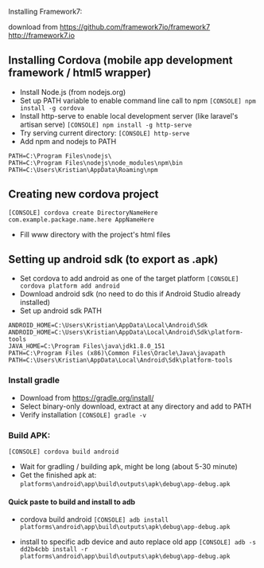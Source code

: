 Installing Framework7:

download from
https://github.com/framework7io/framework7
http://framework7.io

## Installing Cordova (mobile app development framework / html5 wrapper)
- Install Node.js (from nodejs.org)
- Set up PATH variable to enable command line call to npm
```[CONSOLE] npm install -g cordova```
- Install http-serve to enable local development server (like laravel's artisan serve)
```[CONSOLE] npm install -g http-serve```
- Try serving current directory:
```[CONSOLE] http-serve```
- Add npm and nodejs to PATH
```
PATH=C:\Program Files\nodejs\
PATH=C:\Program Files\nodejs\node_modules\npm\bin
PATH=C:\Users\Kristian\AppData\Roaming\npm
```

## Creating new cordova project
```[CONSOLE] cordova create DirectoryNameHere com.example.package.name.here AppNameHere```
- Fill www directory with the project's html files

## Setting up android sdk (to export as .apk)
- Set cordova to add android as one of the target platform
```[CONSOLE] cordova platform add android```
- Download android sdk (no need to do this if Android Studio already installed)
- Set up android sdk PATH
```
ANDROID_HOME=C:\Users\Kristian\AppData\Local\Android\Sdk
ANDROID_HOME=C:\Users\Kristian\AppData\Local\Android\Sdk\platform-tools
JAVA_HOME=C:\Program Files\java\jdk1.8.0_151
PATH=C:\Program Files (x86)\Common Files\Oracle\Java\javapath
PATH=C:\Users\Kristian\AppData\Local\Android\Sdk\platform-tools
```

### Install gradle
- Download from https://gradle.org/install/
- Select binary-only download, extract at any directory and add to PATH
- Verify installation
```[CONSOLE] gradle -v```

### Build APK:
```[CONSOLE] cordova build android```
- Wait for gradling / building apk, might be long (about 5-30 minute)
- Get the finished apk at: ```platforms\android\app\build\outputs\apk\debug\app-debug.apk```

#### Quick paste to build and install to adb
- cordova build android
```[CONSOLE] adb install platforms\android\app\build\outputs\apk\debug\app-debug.apk```

- install to specific adb device and auto replace old app
```[CONSOLE] adb -s dd2b4cbb install -r platforms\android\app\build\outputs\apk\debug\app-debug.apk```
